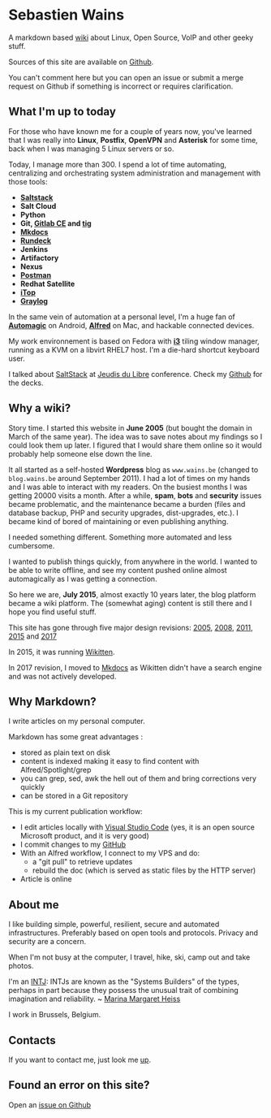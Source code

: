 # Sebastien Wains
A markdown based [wiki] about Linux, Open Source, VoIP and other geeky stuff.

Sources of this site are available on [Github].

You can't comment here but you can open an issue or submit a merge request on Github if something is incorrect or requires clarification.

## What I'm up to today

For those who have known me for a couple of years now, you've learned that I was really into **Linux**, **Postfix**, **OpenVPN** and **Asterisk** for some time, back when I was managing 5 Linux servers or so.

Today, I manage more than 300. I spend a lot of time automating, centralizing and orchestrating system administration and management with those tools:

- **[Saltstack]**
- **Salt Cloud**
- **Python**
- **Git, [Gitlab CE] and [tig]**
- **[Mkdocs]**
- **[Rundeck]**
- **Jenkins**
- **Artifactory**
- **Nexus**
- **[Postman]**
- **Redhat Satellite**
- **[iTop]**
- **[Graylog]**

In the same vein of automation at a personal level, I'm a huge fan of **[Automagic]** on Android, **[Alfred]** on Mac, and hackable connected devices.

My work environnement is based on Fedora with **[i3]** tiling window manager, running as a KVM on a libvirt RHEL7 host. I'm a die-hard shortcut keyboard user.

I talked about [SaltStack] at [Jeudis du Libre] conference. Check my [Github] for the decks.

## Why a wiki?

Story time. I started this website in **June 2005** (but bought the domain in March of the same year). The idea was to save notes about my findings so I could look them up later. I figured that I would share them online so it would probably help someone else down the line. 

It all started as a self-hosted **Wordpress** blog as `www.wains.be` (changed to `blog.wains.be` around September 2011). I had a lot of times on my hands and I was able to interact with my readers. On the busiest months I was getting 20000 visits a month. After a while, **spam**, **bots** and **security** issues became problematic, and the maintenance became a burden (files and database backup, PHP and security upgrades, dist-upgrades, etc.). I became kind of bored of maintaining or even publishing anything.

I needed something different. Something more automated and less cumbersome.

I wanted to publish things quickly, from anywhere in the world. I wanted to be able to write offline, and see my content pushed online almost automagically as I was getting a connection.

So here we are, **July 2015**, almost exactly 10 years later, the blog platform became a wiki platform. The (somewhat aging) content is still there and I hope you find useful stuff.

This site has gone through five major design revisions: [2005](https://blog.wains.be/Nostalgy/2005.png), [2008](https://blog.wains.be/Nostalgy/2008.png), [2011](https://blog.wains.be/Nostalgy/2011.png), [2015](https://blog.wains.be/Nostalgy/2015.png) and [2017](https://blog.wains.be/Nostalgy/2017.png)

In 2015, it was running [Wikitten](https://github.com/victorstanciu/Wikitten).

In 2017 revision, I moved to [Mkdocs] as Wikitten didn't have a search engine and was not actively developed.

## Why Markdown?

I write articles on my personal computer.

Markdown has some great advantages : 

- stored as plain text on disk
- content is indexed making it easy to find content with Alfred/Spotlight/grep
- you can grep, sed, awk the hell out of them and bring corrections very quickly
- can be stored in a Git repository

This is my current publication workflow:

- I edit articles locally with [Visual Studio Code] (yes, it is an open source Microsoft product, and it is very good)
- I commit changes to my [GitHub] 
- With an Alfred workflow, I connect to my VPS and do:
    - a "git pull" to retrieve updates
    - rebuild the doc (which is served as static files by the HTTP server)
- Article is online

## About me
I like building simple, powerful, resilient, secure and automated infrastructures. Preferably based on open tools and protocols. Privacy and security are a concern.

When I'm not busy at the computer, I travel, hike, ski, camp out and take photos.

I'm an [INTJ]: INTJs are known as the "Systems Builders" of the types, perhaps in part because they possess the unusual trait of combining imagination and reliability. ~ [Marina Margaret Heiss](http://typelogic.com/intj.html)

I work in Brussels, Belgium.

## Contacts
If you want to contact me, just look me [up].

## Found an error on this site?
Open an [issue on Github](https://github.com/sebw/blog.wains.be/issues/new)

[this]: https://github.com/sebw/blog.wains.be/search?utf8=%E2%9C%93&q=postfix
[up]: https://duckduckgo.com/?q=Sebastien+Wains
[wiki]: http://www.mkdocs.org/
[Mkdocs]: http://www.mkdocs.org/
[markdownx]: https://play.google.com/store/apps/details?id=com.ryeeeeee.markdownx
[macdown]: http://macdown.uranusjr.com/
[GitHub]: https://github.com/sebw/
[Alfred]: https://www.alfredapp.com/
[Automagic]: https://automagic4android.com/
[Rundeck]: http://www.rundeck.org
[Gitlab CE]: https://about.gitlab.com/downloads/
[Saltstack]: https://www.saltstack.com
[iTop]: https://www.combodo.com/itop-193
[INTJ]: https://en.wikipedia.org/wiki/INTJ
[Graylog]: https://www.graylog.org/
[i3]: https://i3wm.org/
[Postman]: https://www.getpostman.com/
[tig]: http://jonas.nitro.dk/tig/
[Visual Studio Code]: https://code.visualstudio.com/
[Jeudis du Libre]: http://www.jeudisdulibre.be
